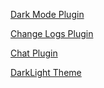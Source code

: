 [Dark Mode Plugin](https://github.com/Plugin-contrib/docsify-plugin/tree/master/packages/docsify-dark-mode)

[Change Logs Plugin](https://github.com/Plugin-contrib/docsify-plugin/tree/master/packages/docsify-changelog-plugin)

[Chat Plugin](https://github.com/dcyuki/docsify-chat)

[]()

[]()

[]()

[]()

[]()

[DarkLight Theme](https://github.com/boopathikumar018/docsify-darklight-theme)

[]()

[]()

[]()

[]()
